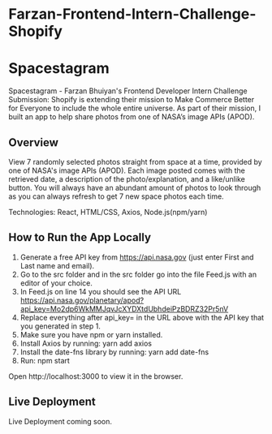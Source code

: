 # Farzan-Frontend-Intern-Challenge-Shopify

# Spacestagram 

Spacestagram - Farzan Bhuiyan's Frontend Developer Intern Challenge Submission:
Shopify is extending their mission to Make Commerce Better for Everyone to include the whole entire universe. As part of their mission, I built an app to help share photos from one of NASA’s image APIs (APOD).

## Overview
View 7 randomly selected photos straight from space at a time, provided by one of NASA's image APIs (APOD). Each image posted comes with the retrieved date, a description of the photo/explanation, and a like/unlike button. You will always have an abundant amount of photos to look through as you can always refresh to get 7 new space photos each time. 

Technologies: React, HTML/CSS, Axios, Node.js(npm/yarn)

## How to Run the App Locally

1. Generate a free API key from https://api.nasa.gov (just enter First and Last name and email).
2. Go to the src folder and in the src folder go into the file Feed.js with an editor of your choice. 
3. In Feed.js on line 14 you should see the API URL https://api.nasa.gov/planetary/apod?api_key=Mo2dp6WkMMJqvJcXYDXtdUbhdeiPzBDRZ32Pr5nV
4. Replace everything after api_key= in the URL above with the API key that you generated in step 1. 
5. Make sure you have npm or yarn installed.
6. Install Axios by running: yarn add axios
7. Install the date-fns library by running: yarn add date-fns
8. Run: npm start

Open http://localhost:3000 to view it in the browser.

## Live Deployment

Live Deployment coming soon. 

